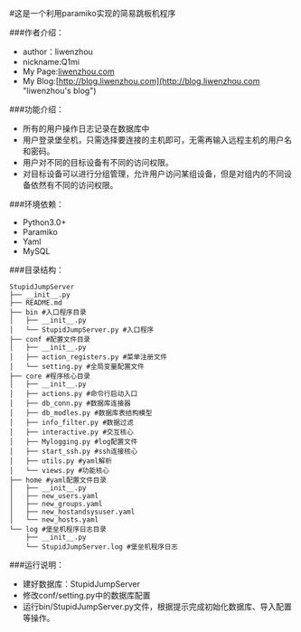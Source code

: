 #这是一个利用paramiko实现的简易跳板机程序

###作者介绍：
* author：liwenzhou
* nickname:Q1mi
* My Page:[liwenzhou.com](http://liwenzhou.com "liwenzhou's page")
* My Blog:[http://blog.liwenzhou.com](http://blog.liwenzhou.com "liwenzhou's blog")

###功能介绍：
* 所有的用户操作日志记录在数据库中
* 用户登录堡垒机，只需选择要连接的主机即可，无需再输入远程主机的用户名和密码。
* 用户对不同的目标设备有不同的访问权限。
* 对目标设备可以进行分组管理，允许用户访问某组设备，但是对组内的不同设备依然有不同的访问权限。

###环境依赖：
* Python3.0+
* Paramiko
* Yaml
* MySQL

###目录结构：

    StupidJumpServer
    ├── __init__.py
    ├── README.md
    ├── bin #入口程序目录
    │   ├── __init__.py
    │   └── StupidJumpServer.py #入口程序
    ├── conf #配置文件目录
    │   ├── __init__.py
    │   ├── action_registers.py #菜单注册文件
    │   └── setting.py #全局变量配置文件
    ├── core #程序核心目录
    │   ├── __init__.py
    │   ├── actions.py #命令行启动入口
    │   ├── db_conn.py #数据库连接器
    │   ├── db_modles.py #数据库表结构模型
    │   ├── info_filter.py #数据过滤
    │   ├── interactive.py #交互核心
    │   ├── Mylogging.py #log配置文件
    │   ├── start_ssh.py #ssh连接核心
    │   ├── utils.py #yaml解析
    │   └── views.py #功能核心
    ├── home #yaml配置文件目录
    │   ├── __init__.py
    │   ├── new_users.yaml
    │   ├── new_groups.yaml
    │   ├── new_hostandsysuser.yaml
    │   └── new_hosts.yaml
    └── log #堡垒机程序日志目录
        ├── __init__.py
        └── StupidJumpServer.log #堡垒机程序日志



###运行说明：
* 建好数据库：StupidJumpServer
* 修改conf/setting.py中的数据库配置
* 运行bin/StupidJumpServer.py文件，根据提示完成初始化数据库、导入配置等操作。






